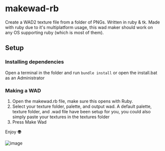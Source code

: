 # makewad-rb

Create a WAD2 texture file from a folder of PNGs. Written in ruby & tk.
Made with ruby due to it's multiplatform usage, this wad maker should work on any OS supporting ruby (which is most of them).

## Setup

### Installing dependencies

Open a terminal in the folder and run `bundle install` or open the install.bat as an Administrator

### Making a WAD

1. Open the makewad.rb file, make sure this opens with Ruby.
2. Select your texture folder, palette, and output wad.
A default palette, texture folder, and .wad file have been setup for you, you could also simply paste your textures in the textures folder
3. Press Make Wad

Enjoy 👽

![image](https://github.com/user-attachments/assets/a0f4802b-e750-4e7b-8372-3334f758ac02)
